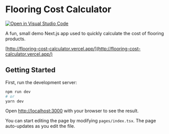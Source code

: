 # Flooring Cost Calculator

[![Open in Visual Studio Code](https://open.vscode.dev/badges/open-in-vscode.svg)](https://open.vscode.dev/organization/repository)

A fun, small demo Next.js app used to quickly calculate the cost of flooring products.

[http://flooring-cost-calculator.vercel.app/](http://flooring-cost-calculator.vercel.app/)

## Getting Started

First, run the development server:

```bash
npm run dev
# or
yarn dev
```

Open [http://localhost:3000](http://localhost:3000) with your browser to see the result.

You can start editing the page by modifying `pages/index.tsx`. The page auto-updates as you edit the file.
